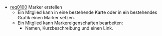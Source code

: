 * [req0100](https://github.com/PolitAktiv/politaktiv-requirements/tree/master/de/requirements/req0100/req0100.md) Marker erstellen 
  * Ein Mitglied kann in eine bestehende Karte oder in ein bestehendes Grafik einen Marker setzen.
  * Ein Mitglied kann Markereigenschaften bearbeiten:
    * Namen, Kurzbeschreibung und einen Link.